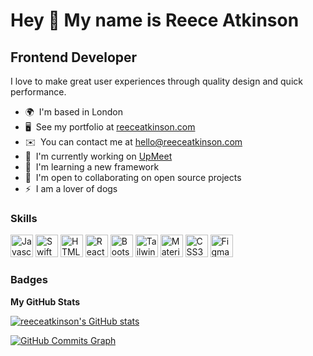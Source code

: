 <!---
Thanks for taking a peak! 
Got Feedback? Go to https://forms.clickup.com/36169079/f/12ftbq-2308/35KD2PCJ0JBK8UUMOU
You can also check out my website @ reeceatkinson.com
--->

Hey 👋 My name is Reece Atkinson
===============================

Frontend Developer
------------------

I love to make great user experiences through quality design and quick performance.

* 🌍  I'm based in London
* 🖥️  See my portfolio at [reeceatkinson.com](https://reeceatkinson.com)
* ✉️  You can contact me at [hello@reeceatkinson.com](mailto:hello@reeceatkinson.com)
* 🚀  I'm currently working on [UpMeet](https://upmeet.me)
* 🧠  I'm learning a new framework
* 🤝  I'm open to collaborating on open source projects
* ⚡  I am a lover of dogs

### Skills

<p align="left">
<a href="https://developer.mozilla.org/en-US/docs/Web/JavaScript" target="_blank" rel="noreferrer"><img src="https://raw.githubusercontent.com/danielcranney/readme-generator/main/public/icons/skills/javascript-colored.svg" width="36" height="36" alt="Javascript" /></a>
<a href="https://developer.apple.com/swift/" target="_blank" rel="noreferrer"><img src="https://raw.githubusercontent.com/danielcranney/readme-generator/main/public/icons/skills/swift-colored.svg" width="36" height="36" alt="Swift" /></a>
<a href="https://developer.mozilla.org/en-US/docs/Glossary/HTML5" target="_blank" rel="noreferrer"><img src="https://raw.githubusercontent.com/danielcranney/readme-generator/main/public/icons/skills/html5-colored.svg" width="36" height="36" alt="HTML5" /></a>
<a href="https://reactjs.org/" target="_blank" rel="noreferrer"><img src="https://raw.githubusercontent.com/danielcranney/readme-generator/main/public/icons/skills/react-colored.svg" width="36" height="36" alt="React" /></a>
<a href="https://getbootstrap.com/" target="_blank" rel="noreferrer"><img src="https://raw.githubusercontent.com/danielcranney/readme-generator/main/public/icons/skills/bootstrap-colored.svg" width="36" height="36" alt="Bootstrap" /></a>
<a href="https://tailwindcss.com/" target="_blank" rel="noreferrer"><img src="https://raw.githubusercontent.com/danielcranney/readme-generator/main/public/icons/skills/tailwindcss-colored.svg" width="36" height="36" alt="TailwindCSS" /></a>
<a href="https://mui.com/" target="_blank" rel="noreferrer"><img src="https://raw.githubusercontent.com/danielcranney/readme-generator/main/public/icons/skills/materialui-colored.svg" width="36" height="36" alt="Material UI" /></a>
<a href="https://www.w3.org/TR/CSS/#css" target="_blank" rel="noreferrer"><img src="https://raw.githubusercontent.com/danielcranney/readme-generator/main/public/icons/skills/css3-colored.svg" width="36" height="36" alt="CSS3" /></a>
<a href="https://www.figma.com/" target="_blank" rel="noreferrer"><img src="https://raw.githubusercontent.com/danielcranney/readme-generator/main/public/icons/skills/figma-colored.svg" width="36" height="36" alt="Figma" /></a>
</p>

### Badges

<b>My GitHub Stats</b>

<a href="http://www.github.com/reeceatkinson"><img src="https://github-readme-stats.vercel.app/api?username=reeceatkinson&show_icons=true&hide=&count_private=true&title_color=3382ed&text_color=3382ed&icon_color=3382ed&bg_color=ffffff&hide_border=true&show_icons=true" alt="reeceatkinson's GitHub stats" /></a>

<a href="http://www.github.com/reeceatkinson"><img src="https://activity-graph.herokuapp.com/graph?username=reeceatkinson&bg_color=ffffff&color=3382ed&line=3382ed&point=3382ed&area_color=ffffff&area=true&hide_border=true&custom_title=GitHub%20Commits%20Graph" alt="GitHub Commits Graph" /></a>
